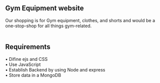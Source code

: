 
## Gym Equipment website
Our shopping is for Gym equipment, clothes, and shorts and would be a one-stop-shop for
all things gym-related.
<br/><br/>
## Requirements
• Difine ejs and CSS <br/>
• Use JavaScript <br/>
• Establish Backend by using Node and express <br/>
• Store data in a MongoDB <br/>



